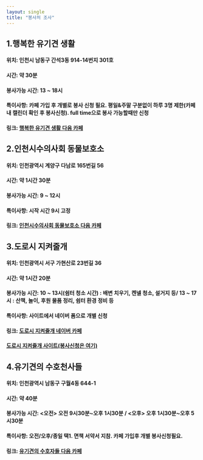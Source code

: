 ```yaml
---
layout: single
title: "봉사처 조사"
---
```




## 1.행복한 유기견 생활

#### 위치: 인천시 남동구 간석3동 914-14번지 301호
#### 시간: 약 30분
#### 봉사가능 시간: 13 ~ 18시
#### 특이사항: 카페 가입 후 개별로 봉사 신청 필요. 평일&주말 구분없이 하루 3명 제한(카페 내 캘린더 확인 후 봉사신청). full time으로 봉사 가능할때만 신청
#### 링크: [행복한 유기견 생활 다음 카페](https://cafe.daum.net/ccchappydog)


## 2.인천시수의사회 동물보호소

#### 위치: 인천광역시 계양구 다남로 165번길 56
#### 시간: 약 1시간 30분
#### 봉사가능 시간: 9 ~ 12시
#### 특이사항: 시작 시간 9시 고정
#### 링크: [인천시수의사회 동물보호소 다음 카페](https://cafe.daum.net/inchunanimal)


## 3.도로시 지켜줄개

#### 위치: 인천광역시 서구 가현산로 23번길 36
#### 시간: 약 1시간 20분
#### 봉사가능 시간: 10 ~ 13시(쉼터 청소 시간) : 배변 치우기, 켄넬 청소, 설거지 등/ 13 ~ 17시 : 산책, 놀이, 후원 물품 정리, 쉼터 환경 정비 등
#### 특이사항: 사이트에서 네이버 폼으로 개별 신청
#### 링크: [도로시 지켜줄개 네이버 카페](https://cafe.naver.com/dorothy486?iframe_url=/MyCafeIntro.nhn%3Fclubid=29503247)
####       [도로시 지켜줄개 사이트(봉사신청은 여기)](https://dorothyrescue.org/)


## 4.유기견의 수호천사들

#### 위치: 인천광역시 남동구 구월4동 644-1
#### 시간: 약 40분
#### 봉사가능 시간: <오전> 오전 9시30분~오후 1시30분 / <오후> 오후 1시30분~오후 5시30분
#### 특이사항: 오전/오후/종일 택1. 면책 서약서 지참. 카페 가입후 개별 봉사신청필요.
#### 링크: [유기견의 수호자들 다음 카페](https://cafe.daum.net/jesushappydog)
